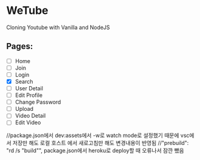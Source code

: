 # WeTube


Cloning Youtube with Vanilla and NodeJS

## Pages:

- [ ] Home
- [ ] Join
- [ ] Login
- [x] Search
- [ ] User Detail
- [ ] Edit Profile
- [ ] Change Password
- [ ] Upload
- [ ] Video Detail
- [ ] Edit Video

//package.json에서 dev:assets에서 -w로 watch mode로 설정했기 때문에 vsc에서 저장만 해도 로컬 호스트
에서 새로고침만 해도 변경내용이 반영됨
//"prebuild": "rd /s \"build\"", package.json에서 heroku로 deploy할 때 오류나서 잠깐 뺐음